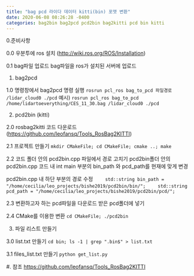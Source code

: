```yaml
---
title: "bag pcd 라이다 데이터 kitti(bin) 포맷 변환"
date: 2020-06-08 08:26:28 -0400
categories: bag2bin bag2pcd pcd2bin bag2kitti pcd bin kitti
---
```


0.준비사항

0.0 우분투에 ros 설치
(http://wiki.ros.org/ROS/Installation)

0.1 bag파일 업로드
bag파일을 ros가 설치된 서버에 업로드

1. bag2pcd

1.0 명령창에서 bag2pcd 명령 실행
`rosrun pcl_ros bag_to_pcd 파일경로 /lidar_cloud0 ./pcd`
예시)
`rosrun pcl_ros bag_to_pcd /home/lidartoeverything/CES_11_30.bag /lidar_cloud0 ./pcd`

2. pcd2bin (kitti)

2.0 rosbag2kitti 코드 다운로드 
(https://github.com/leofansq/Tools_RosBag2KITTI)

2.1
프로젝트 만들기
`mkdir CMakeFile; cd CMakeFile; cmake ..; make`

2.2 코드 폴더 안의 pcd2bin.cpp 파일에서 경로 고치기
pcd2bin폴더 안의 pcd2bin.cpp 코드 내 int main 부분의 bin_path 와 pcd_path를 현재에 맞게 변경

pcd2bin.cpp 내 하단 부분의 경로 수정 
`    std::string bin_path = "/home/cecilia/leo_projects/bishe2019/pcd2bin/bin/";`
`    std::string pcd_path = "/home/cecilia/leo_projects/bishe2019/pcd2bin/pcd/";`

2.3 변환하고자 하는 pcd파일을 다운로드 받은 pcd폴더에 넣기

2.4 CMake를 이용한 변환
`cd CMakeFile; ./pcd2bin`

3. 파일 리스트 만들기

3.0 list.txt 만들기
`cd bin; ls -1 | grep ".bin$" > list.txt`

3.1 files_list.txt 만들기
`python get_list.py`

#. 참조
https://github.com/leofansq/Tools_RosBag2KITTI
